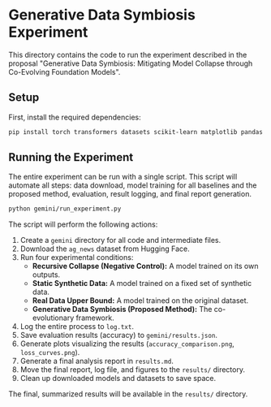 
# Generative Data Symbiosis Experiment

This directory contains the code to run the experiment described in the proposal "Generative Data Symbiosis: Mitigating Model Collapse through Co-Evolving Foundation Models".

## Setup

First, install the required dependencies:

```bash
pip install torch transformers datasets scikit-learn matplotlib pandas accelerate bitsandbytes
```

## Running the Experiment

The entire experiment can be run with a single script. This script will automate all steps: data download, model training for all baselines and the proposed method, evaluation, result logging, and final report generation.

```bash
python gemini/run_experiment.py
```

The script will perform the following actions:
1.  Create a `gemini` directory for all code and intermediate files.
2.  Download the `ag_news` dataset from Hugging Face.
3.  Run four experimental conditions:
    *   **Recursive Collapse (Negative Control):** A model trained on its own outputs.
    *   **Static Synthetic Data:** A model trained on a fixed set of synthetic data.
    *   **Real Data Upper Bound:** A model trained on the original dataset.
    *   **Generative Data Symbiosis (Proposed Method):** The co-evolutionary framework.
4.  Log the entire process to `log.txt`.
5.  Save evaluation results (accuracy) to `gemini/results.json`.
6.  Generate plots visualizing the results (`accuracy_comparison.png`, `loss_curves.png`).
7.  Generate a final analysis report in `results.md`.
8.  Move the final report, log file, and figures to the `results/` directory.
9.  Clean up downloaded models and datasets to save space.

The final, summarized results will be available in the `results/` directory.
